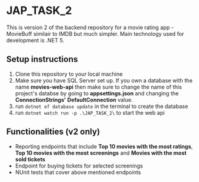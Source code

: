 # JAP_TASK_2

This is version 2 of the backend repository for a movie rating app - MovieBuff similair to IMDB but much simpler. Main technology used for development is .NET 5.

## Setup instructions

1. Clone this repository to your local machine
2. Make sure you have SQL Server set up. If you own a database with the name **movies-web-api** then make sure to change the name of this project's databse by going to **appsettings.json** and changing the **ConnectionStrings'** **DefaultConnection** value.
3. run `dotnet ef database update` in the terminal to create the database
4. run `dotnet watch run -p .\JAP_TASK_2\` to start the web api

## Functionalities (v2 only)

- Reporting endpoints that include **Top 10 movies with the most ratings**, **Top 10 movies with the most screenings** and **Movies with the most sold tickets**
- Endpoint for buying tickets for selected screenings
- NUnit tests that cover above mentioned endpoints
